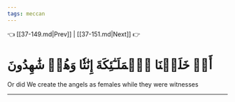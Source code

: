 ```yaml
---
tags: meccan
---
```


👈 [[37-149.md|Prev]] | [[37-151.md|Next]] 👉

# أَمۡ خَلَقۡنَا ٱلۡمَلَـٰٓئِكَةَ إِنَٰثٗا وَهُمۡ شَٰهِدُونَ

Or did We create the angels as females while they were witnesses

---

